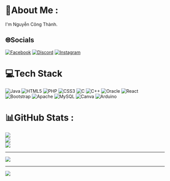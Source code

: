 # 💫About Me :
I'm Nguyễn Công Thành. 

## 🌐Socials
[![Facebook](https://img.shields.io/badge/Facebook-%231877F2.svg?logo=Facebook&logoColor=white)](https://www.facebook.com/profile.php?id=100046687181628) [![Discord](https://img.shields.io/badge/Discord-%237289DA.svg?logo=discord&logoColor=white)](https://discord.gg/wWSbMwSu) [![Instagram](https://img.shields.io/badge/Instagram-%23E4405F.svg?logo=Instagram&logoColor=white)](https://www.instagram.com/c_thanh1508/) 


# 💻Tech Stack
![Java](https://img.shields.io/badge/java-%23ED8B00.svg?style=for-the-badge&logo=java&logoColor=white) ![HTML5](https://img.shields.io/badge/html5-%23E34F26.svg?style=for-the-badge&logo=html5&logoColor=white) ![PHP](https://img.shields.io/badge/php-%23777BB4.svg?style=for-the-badge&logo=php&logoColor=white) ![CSS3](https://img.shields.io/badge/css3-%231572B6.svg?style=for-the-badge&logo=css3&logoColor=white) ![C](https://img.shields.io/badge/c-%2300599C.svg?style=for-the-badge&logo=c&logoColor=white) ![C++](https://img.shields.io/badge/c++-%2300599C.svg?style=for-the-badge&logo=c%2B%2B&logoColor=white) ![Oracle](https://img.shields.io/badge/Oracle-F80000?style=for-the-badge&logo=oracle&logoColor=white) ![React](https://img.shields.io/badge/react-%2320232a.svg?style=for-the-badge&logo=react&logoColor=%2361DAFB) ![Bootstrap](https://img.shields.io/badge/bootstrap-%23563D7C.svg?style=for-the-badge&logo=bootstrap&logoColor=white) ![Apache](https://img.shields.io/badge/apache-%23D42029.svg?style=for-the-badge&logo=apache&logoColor=white) ![MySQL](https://img.shields.io/badge/mysql-%2300f.svg?style=for-the-badge&logo=mysql&logoColor=white) ![Canva](https://img.shields.io/badge/Canva-%2300C4CC.svg?style=for-the-badge&logo=Canva&logoColor=white) ![Arduino](https://img.shields.io/badge/-Arduino-00979D?style=for-the-badge&logo=Arduino&logoColor=white)
# 📊GitHub Stats :
![](https://github-readme-stats.vercel.app/api?username=DE160490&theme=radical&hide_border=false&include_all_commits=true&count_private=true)<br/>
![](https://github-readme-streak-stats.herokuapp.com/?user=DE160490&theme=radical&hide_border=false)<br/>
![](https://github-readme-stats.vercel.app/api/top-langs/?username=DE160490&theme=radical&hide_border=false&include_all_commits=true&count_private=true&layout=compact)

---
[![](https://visitcount.itsvg.in/api?id=DE160490&icon=0&color=0)](https://visitcount.itsvg.in)

---
[![](https://visitcount.itsvg.in/api?id=DE160490&icon=0&color=0)](https://github.com/NCThanh15082001)
